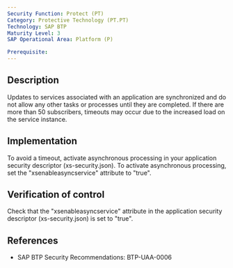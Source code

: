 ```yaml
---
Security Function: Protect (PT)
Category: Protective Technology (PT.PT)
Technology: SAP BTP
Maturity Level: 3
SAP Operational Area: Platform (P)

Prerequisite: 
---
```


## Description

Updates to services associated with an application are synchronized and do not allow any other tasks or processes until they are completed. If there are more than 50 subscribers, timeouts may occur due to the increased load on the service instance.


## Implementation

To avoid a timeout, activate asynchronous processing in your application security descriptor (xs-security.json). To activate asynchronous processing, set the "xsenableasyncservice" attribute to "true".


## Verification of control

Check that the "xsenableasyncservice" attribute in the application security descriptor (xs-security.json) is set to "true".


## References

* SAP BTP Security Recommendations: BTP-UAA-0006
